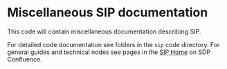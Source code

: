 # Miscellaneous SIP documentation

This code will contain miscellaneous documentation describing SIP.

For detailed code documentation see folders in the `sip` code directory.
For general guides and technical nodes see pages in the [SIP Home](
http://bit.ly/sdp_sip) on SDP Confluence.
